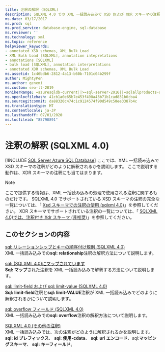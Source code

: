```yaml
---
title: 注釈の解釈 (SQLXML)
description: SQLXML 4.0 での XML 一括読み込みで XSD および XDR スキーマの注釈を解釈する方法について説明します。
ms.date: 03/17/2017
ms.prod: sql
ms.prod_service: database-engine, sql-database
ms.reviewer: ''
ms.technology: xml
ms.topic: reference
helpviewer_keywords:
- annotated XSD schemas, XML Bulk Load
- XML Bulk Load [SQLXML], annotation intepretations
- annotations [SQLXML]
- bulk load [SQLXML], annotation interpretations
- annotated XDR schemas, XML Bulk Load
ms.assetid: 1c46bdb6-2812-4a13-b60b-7101c04b299f
author: MightyPen
ms.author: genemi
ms.custom: seo-lt-2019
monikerRange: =azuresqldb-current||>=sql-server-2016||=sqlallproducts-allversions||>=sql-server-linux-2017||=azuresqldb-mi-current
ms.openlocfilehash: 41cb1a0e65b7e453f408a43b71b1cad831b0cba4
ms.sourcegitcommit: da88320c474c1c9124574f90d549c50ee3387b4c
ms.translationtype: MT
ms.contentlocale: ja-JP
ms.lasthandoff: 07/01/2020
ms.locfileid: "85790891"
---
```

# <a name="annotation-interpretation-sqlxml-40"></a>注釈の解釈 (SQLXML 4.0)
[!INCLUDE [SQL Server Azure SQL Database](../../../includes/applies-to-version/sql-asdb.md)]
  ここでは、XML 一括読み込みで XSD スキーマの注釈がどのように解釈されるかを説明します。 ここで説明する動作は、XDR スキーマの注釈にも当てはまります。  
  
> [!NOTE]  
>  ここで提供する情報は、XML 一括読み込みの処理で使用される注釈に関するものだけです。 SQLXML 4.0 でサポートされている XSD スキーマの注釈の完全な一覧については、「 [Xsd スキーマでの注釈の使用 &#40;sqlxml 4.0&#41;](../../../relational-databases/sqlxml-annotated-xsd-schemas-using/using-annotations-in-xsd-schemas-sqlxml-4-0.md)」を参照してください。 XDR スキーマでサポートされている注釈の一覧については、「 [SQLXML 4.0&#41;では、注釈付き Xdr スキーマ &#40;非推奨](../../../relational-databases/sqlxml/annotated-xsd-schemas/annotated-xdr-schemas-deprecated-in-sqlxml-4-0.md))」を参照してください。  
  
## <a name="in-this-section"></a>このセクションの内容  
 [sql: リレーションシップとキーの順序付け規則 &#40;SQLXML 4.0&#41;](../../../relational-databases/sqlxml-annotated-xsd-schemas-xpath-queries/bulk-load-xml/annotation-interpretation-sql-relationship-and-key-ordering-rule.md)  
 XML 一括読み込みでの**sql: relationship**注釈の解釈方法について説明します。  
  
 [sql: &#40;SQLXML 4.0&#41;にマップされています](../../../relational-databases/sqlxml-annotated-xsd-schemas-xpath-queries/bulk-load-xml/annotation-interpretation-sql-mapped.md)  
 **Sql: マップ**された注釈を XML 一括読み込みで解釈する方法について説明します。  
  
 [sql: limit-field および sql: limit-value &#40;SQLXML 4.0&#41;](../../../relational-databases/sqlxml-annotated-xsd-schemas-xpath-queries/bulk-load-xml/annotation-interpretation-sql-limit-field-and-sql-limit-value.md)  
 **Sql: limit-field**注釈と**sql: limit-VALUE**注釈が XML 一括読み込みでどのように解釈されるかについて説明します。  
  
 [sql: overflow フィールド &#40;SQLXML 4.0&#41;](../../../relational-databases/sqlxml-annotated-xsd-schemas-xpath-queries/bulk-load-xml/annotation-interpretation-sql-overflow-field.md)  
 XML 一括読み込みでの**sql: overflow**注釈の解釈方法について説明します。  
  
 [SQLXML 4.0 &#40;その他の注釈&#41;](../../../relational-databases/sqlxml-annotated-xsd-schemas-xpath-queries/bulk-load-xml/annotation-interpretation-other-annotations.md)  
 XML 一括読み込みでは、次の注釈がどのように解釈されるかを説明します。 **sql: id プレフィックス**、 **sql: 使用-cdata**、 **sql: url エンコード**、sql:**マッピングスキーマ**、 **sql: キーフィールド**。  
  
  
